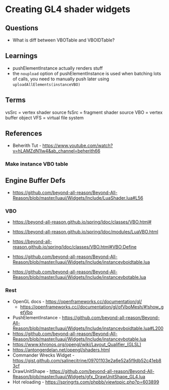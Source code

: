 # Creating GL4 shader widgets

## Questions

- What is diff between VBOTable and VBOIDTable?

## Learnings

- pushElementInstance actually renders stuff
- the `noupload` option of pushElementInstance is used when batching lots of calls, you need to manually push later using `uploadAllElements(instanceVBO)`

## Terms

vsSrc = vertex shader source
fsSrc = fragment shader source
VBO = vertex buffer object
VFS = virtual file system

## References

- Beherith Tut - https://www.youtube.com/watch?v=hLAMZdN1lw4&ab_channel=beherith66

### Make instance VBO table

## Engine Buffer Defs

- https://github.com/beyond-all-reason/Beyond-All-Reason/blob/master/luaui/Widgets/Include/LuaShader.lua#L56

### VBO

- https://beyond-all-reason.github.io/spring/ldoc/classes/VBO.html#
- https://beyond-all-reason.github.io/spring/ldoc/modules/LuaVBO.html
- https://beyond-all-reason.github.io/spring/ldoc/classes/VBO.html#VBO:Define

- https://github.com/beyond-all-reason/Beyond-All-Reason/blob/master/luaui/Widgets/Include/instancevboidtable.lua
- https://github.com/beyond-all-reason/Beyond-All-Reason/blob/master/luaui/Widgets/Include/instancevbotable.lua

### Rest

- OpenGL docs - https://openframeworks.cc/documentation/gl/
  - https://openframeworks.cc//documentation/gl/ofVboMesh/#!show_getVbo
- PushElementInstance - https://github.com/beyond-all-reason/Beyond-All-Reason/blob/master/luaui/Widgets/Include/instancevboidtable.lua#L200
- https://github.com/beyond-all-reason/Beyond-All-Reason/blob/master/luaui/Widgets/Include/instancevbotable.lua
- https://www.khronos.org/opengl/wiki/Layout_Qualifier_(GLSL)
- https://antongerdelan.net/opengl/shaders.html
- Commander Wrecks Widget - https://gist.github.com/salinecitrine/09701103e2a6e52a5f9db52c41eb83cf
- DrawUnitShape - https://github.com/beyond-all-reason/Beyond-All-Reason/blob/master/luaui/Widgets/gfx_DrawUnitShape_GL4.lua
- Hot reloading - https://springrts.com/phpbb/viewtopic.php?p=603899

